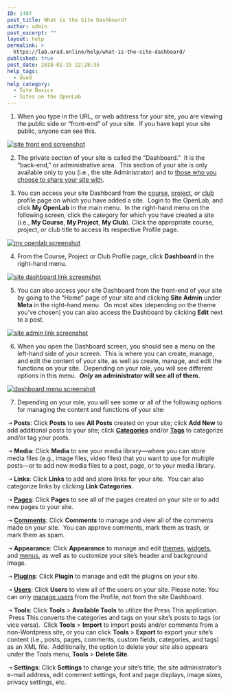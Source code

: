```yaml
---
ID: 1497
post_title: What is the Site Dashboard?
author: admin
post_excerpt: ""
layout: help
permalink: >
  https://lab.urad.online/help/what-is-the-site-dashboard/
published: true
post_date: 2018-01-15 22:28:35
help_tags:
  - Úvod
help_category:
  - Site Basics
  - Sites on the OpenLab
---
```

1. When you type in the URL, or web address for your site, you are viewing the public side or “front-end” of your site.  If you have kept your site public, anyone can see this.

<a href="https://lab.urad.online/wp-content/uploads/2012/08/Site_Dashboard1n.png"><img class="alignnone size-full wp-image-5608" title="Site_Dashboard1n" src="https://openlab.citytech.cuny.edu/wp-content/uploads/2012/08/Site_Dashboard1n.png" alt="site front end screenshot" /></a>

2. The private section of your site is called the “Dashboard.”  It is the “back-end,” or administrative area.  This section of your site is only available only to you (i.e., the site Administrator) and to <a title="Managing users on your Site" href="https://lab.urad.online/help/managing-users-on-your-site/">those who you choose to share your site with</a>.

3. You can access your site Dashboard from the <a title="What is a Course on the OpenLab?" href="https://lab.urad.online/help/what-is-a-course-on-the-openlab/">course</a>, <a title="What is a Project on the OpenLab?" href="https://lab.urad.online/help/what-is-a-project-on-the-openlab/">project</a>, or <a title="What is a Club on the OpenLab?" href="https://lab.urad.online/help/what-is-a-club-on-the-openlab/">club</a> profile page on which you have added a site.  Login to the OpenLab, and click <strong>My OpenLab</strong> in the main menu.  In the right-hand menu on the following screen, click the category for which you have created a site (i.e., <strong>My Course</strong>, <strong>My Project</strong>, <strong>My Club</strong>). Click the appropriate course, project, or club title to access its respective Profile page.

<a href="https://lab.urad.online/wp-content/uploads/2012/08/what_is_the_site_dashboard1v2.png"><img class="alignnone wp-image-36860 size-full" title="Site_Dashboard2n" src="https://openlab.citytech.cuny.edu/wp-content/uploads/2012/08/what_is_the_site_dashboard1v2.png" alt="my openlab screenshot" /></a>

4. From the Course, Project or Club Profile page, click <strong>Dashboard</strong> in the right-hand menu.

<a href="https://lab.urad.online/wp-content/uploads/2012/08/what_is_the_site_dashboard2v2.png"><img class="alignnone wp-image-36862 size-full" title="Site_Dashboard3" src="https://openlab.citytech.cuny.edu/wp-content/uploads/2012/08/what_is_the_site_dashboard2v2.png" alt="site dashboard link screenshot" /></a>

5. You can also access your site Dashboard from the front-end of your site by going to the “Home” page of your site and clicking <strong>Site Admin</strong> under <strong>Meta</strong> in the right-hand menu.  On most sites (depending on the theme you’ve chosen) you can also access the Dashboard by clicking <strong>Edit</strong> next to a post.

<a href="https://lab.urad.online/wp-content/uploads/2012/08/Site_Dashboard4.png"><img class="alignnone wp-image-3088" title="Site_Dashboard4" src="https://openlab.citytech.cuny.edu/wp-content/uploads/2012/08/Site_Dashboard4.png" alt="site admin link screenshot" /></a>

6. When you open the Dashboard screen, you should see a menu on the left-hand side of your screen.  This is where you can create, manage, and edit the content of your site, as well as create, manage, and edit the functions on your site.  Depending on your role, you will see different options in this menu. <strong> <em>Only</em> an administrator will see all of them.</strong>

<a href="https://lab.urad.online/wp-content/uploads/2012/08/Site_Dashboard5.png"><img class="alignnone size-full wp-image-3089" title="Site_Dashboard5" src="https://openlab.citytech.cuny.edu/wp-content/uploads/2012/08/Site_Dashboard5.png" alt="dashboard menu screenshot" /></a>

7. Depending on your role, you will see some or all of the following options for managing the content and functions of your site:

➝ <strong>Posts</strong>: Click <strong>Posts</strong> to see <strong>All Posts</strong> created on your site; click <strong>Add New</strong> to add additional posts to your site; click <a title="Categories and tags" href="https://lab.urad.online/help/categories-and-tags/"><strong>Categories</strong></a> and/or <a title="Categories and tags" href="https://lab.urad.online/help/categories-and-tags/"><strong>Tags</strong></a> to categorize and/or tag your posts.

➝ <strong>Media</strong>: Click <strong>Media</strong> to see your media library—where you can store media files (e.g., image files, video files) that you want to use for multiple posts—or to add new media files to a post, page, or to your media library.

➝ <strong>Links</strong>: Click <strong>Links</strong> to add and store links for your site.  You can also categorize links by clicking <strong>Link Categories</strong>.

➝ <a title="Building blocks: posts, pages, widgets, and plugins" href="https://lab.urad.online/help/building-blocks-posts-pages-widgets-and-plugins/"><strong>Pages</strong></a>: Click <strong>Pages</strong> to see all of the pages created on your site or to add new pages to your site.

➝ <a title="Commenting on a Site" href="https://lab.urad.online/help/commenting-on-a-site/"><strong>Comments</strong></a>: Click <strong>Comments</strong> to manage and view all of the comments made on your site.  You can approve comments, mark them as trash, or mark them as spam.

➝ <strong>Appearance</strong>: Click <strong>Appearance</strong> to manage and edit <a title="Changing the appearance of your Site with themes" href="https://lab.urad.online/help/changing-the-appearance-of-your-site-with-themes/">themes</a>, <a title="Building blocks: posts, pages, widgets, and plugins" href="https://lab.urad.online/help/building-blocks-posts-pages-widgets-and-plugins/">widgets</a>, and <a title="Changing the menu on your Site" href="https://lab.urad.online/help/changing-the-menu-on-your-site/">menus</a>, as well as to customize your site’s header and background image.

➝ <a title="Adding plugins to your Site" href="https://lab.urad.online/help/adding-plugins-to-your-site/"><strong>Plugins</strong></a>: Click <strong>Plugin</strong> to manage and edit the plugins on your site.

➝ <a title="Managing users on your Site" href="https://lab.urad.online/help/managing-users-on-your-site/"><strong>Users</strong></a>: Click <strong>Users</strong> to view all of the users on your site. Please note: You can only <a href="https://lab.urad.online/help/managing-membership-of-a-course-project-or-club-2/">manage users</a> from the Profile, not from the site Dashboard.

➝ <strong>Tools</strong>: Click <strong>Tools</strong> &gt; <strong>Available Tools</strong> to utilize the Press This application.  Press This converts the categories and tags on your site’s posts to tags (or vice versa).  Click <strong>Tools</strong> &gt; <strong>Import</strong> to import posts and/or comments from a non-Wordpress site, or you can click <strong>Tools</strong> &gt; <strong>Export</strong> to export your site’s content (i.e., posts, pages, comments, custom fields, categories, and tags) as an XML file.  Additionally, the option to delete your site also appears under the Tools menu, <strong>Tools</strong> &gt; <strong>Delete Site</strong>.

➝ <strong>Settings</strong>: Click <strong>Settings</strong> to change your site’s title, the site administrator’s e-mail address, edit comment settings, font and page displays, image sizes, privacy settings, etc.